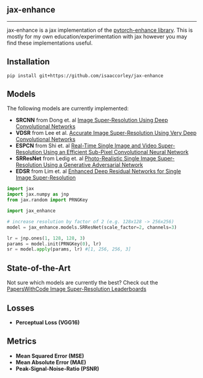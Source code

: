 ## jax-enhance

--------------------------------------------------------------------------------
jax-enhance is a jax implementation of the [pytorch-enhance library](https://github.com/isaaccorley/pytorch-enhance). This is mostly for my own education/experimentation with jax however you may find these implementations useful.

## Installation
```
pip install git+https://github.com/isaaccorley/jax-enhance
```

## Models
The following models are currently implemented:

* **SRCNN** from Dong et. al [Image Super-Resolution Using Deep Convolutional Networks](https://arxiv.org/pdf/1501.00092v3.pdf)
* **VDSR** from Lee et al. [Accurate Image Super-Resolution Using Very Deep Convolutional Networks](https://arxiv.org/pdf/1511.04587.pdf)
* **ESPCN** from Shi et. al [Real-Time Single Image and Video Super-Resolution Using an Efficient Sub-Pixel Convolutional Neural Network](https://arxiv.org/pdf/1609.05158v2.pdf)
* **SRResNet** from Ledig et. al [Photo-Realistic Single Image Super-Resolution Using a Generative Adversarial Network](https://arxiv.org/pdf/1609.04802v5.pdf)
* **EDSR** from Lim et. al [Enhanced Deep Residual Networks for Single Image Super-Resolution](https://arxiv.org/pdf/1707.02921v1.pdf)

```python
import jax
import jax.numpy as jnp
from jax.random import PRNGKey

import jax_enhance

# increase resolution by factor of 2 (e.g. 128x128 -> 256x256)
model = jax_enhance.models.SRResNet(scale_factor=2, channels=3)

lr = jnp.ones(1, 128, 128, 3)
params = model.init(PRNGKey(0), lr)
sr = model.apply(params, lr) #[1, 256, 256, 3]
```

## State-of-the-Art
Not sure which models are currently the best? Check out the [PapersWithCode Image Super-Resolution Leaderboards](https://paperswithcode.com/task/image-super-resolution)

## Losses

* **Perceptual Loss (VGG16)**

## Metrics

* **Mean Squared Error (MSE)**
* **Mean Absolute Error (MAE)**
* **Peak-Signal-Noise-Ratio (PSNR)**
